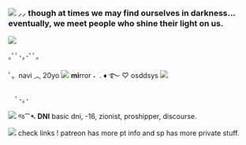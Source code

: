 ### ![](https://gifs.crd.co/assets/images/gallery22/7524163a_original.gif?v=ef433a6f)    ⸝⸝ though at times we may find ourselves in darkness... eventually, we meet people who shine their light on us.

![](https://64.media.tumblr.com/2747b77b1f5e2dc44d25c50ef0c457ca/545c7cac02a7dc56-f5/s2048x3072/0532135f1ae419e82c6aa9f1204e7d0c94023add.gifv)

｡ﾟﾟ･｡･ﾟﾟ｡

   ﾟ。navi ︿ 20yo ![](https://gifs.crd.co/assets/images/gallery24/04c04c59.gif?v=ef433a6f) **mi**rror ˖ ࣪ .  ♦️ ࿐ ♡  osddsys ![](https://gifs.crd.co/assets/images/gallery23/a2c498af.gif?v=ef433a6f) 

   　ﾟ･｡･
 

![](https://gifs.crd.co/assets/images/gallery22/fede8aac_original.gif?v=ef433a6f) જ⁀➴  **DNI** basic dni, -16, zionist, proshipper, discourse.

![](https://gifs.crd.co/assets/images/gallery23/f6269d87.gif?v=ef433a6fhttps://gifs.crd.co/assets/images/gallery23/f6269d87.gif?v=ef433a6f) check links ! patreon has more pt info and sp has more private stuff. 
